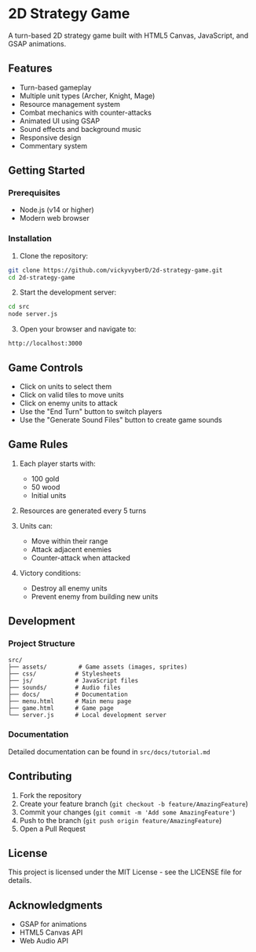 # 2D Strategy Game

A turn-based 2D strategy game built with HTML5 Canvas, JavaScript, and GSAP animations.

## Features

- Turn-based gameplay
- Multiple unit types (Archer, Knight, Mage)
- Resource management system
- Combat mechanics with counter-attacks
- Animated UI using GSAP
- Sound effects and background music
- Responsive design
- Commentary system

## Getting Started

### Prerequisites

- Node.js (v14 or higher)
- Modern web browser

### Installation

1. Clone the repository:
```bash
git clone https://github.com/vickyvyberD/2d-strategy-game.git
cd 2d-strategy-game
```

2. Start the development server:
```bash
cd src
node server.js
```

3. Open your browser and navigate to:
```
http://localhost:3000
```

## Game Controls

- Click on units to select them
- Click on valid tiles to move units
- Click on enemy units to attack
- Use the "End Turn" button to switch players
- Use the "Generate Sound Files" button to create game sounds

## Game Rules

1. Each player starts with:
   - 100 gold
   - 50 wood
   - Initial units

2. Resources are generated every 5 turns

3. Units can:
   - Move within their range
   - Attack adjacent enemies
   - Counter-attack when attacked

4. Victory conditions:
   - Destroy all enemy units
   - Prevent enemy from building new units

## Development

### Project Structure

```
src/
├── assets/         # Game assets (images, sprites)
├── css/           # Stylesheets
├── js/            # JavaScript files
├── sounds/        # Audio files
├── docs/          # Documentation
├── menu.html      # Main menu page
├── game.html      # Game page
└── server.js      # Local development server
```

### Documentation

Detailed documentation can be found in `src/docs/tutorial.md`

## Contributing

1. Fork the repository
2. Create your feature branch (`git checkout -b feature/AmazingFeature`)
3. Commit your changes (`git commit -m 'Add some AmazingFeature'`)
4. Push to the branch (`git push origin feature/AmazingFeature`)
5. Open a Pull Request

## License

This project is licensed under the MIT License - see the LICENSE file for details.

## Acknowledgments

- GSAP for animations
- HTML5 Canvas API
- Web Audio API 

